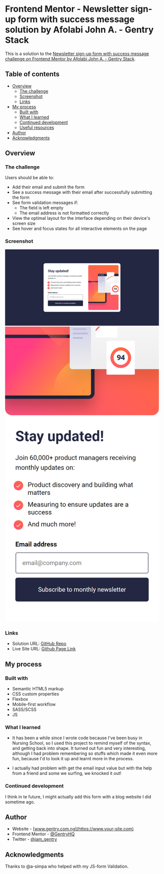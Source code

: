 # Frontend Mentor - Newsletter sign-up form with success message solution by Afolabi John A. - Gentry Stack

This is a solution to the [Newsletter sign-up form with success message challenge on Frontend Mentor by Afolabi John A. - Gentry Stack](https://www.frontendmentor.io/challenges/newsletter-signup-form-with-success-message-3FC1AZbNrv). 

## Table of contents

- [Overview](#overview)
  - [The challenge](#the-challenge)
  - [Screenshot](#screenshot)
  - [Links](#links)
- [My process](#my-process)
  - [Built with](#built-with)
  - [What I learned](#what-i-learned)
  - [Continued development](#continued-development)
  - [Useful resources](#useful-resources)
- [Author](#author)
- [Acknowledgments](#acknowledgments)



## Overview

### The challenge

Users should be able to:

- Add their email and submit the form
- See a success message with their email after successfully submitting the form
- See form validation messages if:
  - The field is left empty
  - The email address is not formatted correctly
- View the optimal layout for the interface depending on their device's screen size
- See hover and focus states for all interactive elements on the page

### Screenshot

![Desktop Version](./My_Output/Desktop_version_by_Gentry_Stack.png)
![Mobile Version](./My_Output/Mobile_version_by_Gentry_Stack.png)



### Links

- Solution URL: [GitHub Repo](https://your-solution-url.com)
- Live Site URL: [Github Page Link](https://your-live-site-url.com)

## My process

### Built with

- Semantic HTML5 markup
- CSS custom properties
- Flexbox
- Mobile-first workflow
- SASS/SCSS
- JS




### What I learned
- It has been a while since I wrote code because I've been busy in Nursing School, so I used this project to remind myself of the syntax, and getting back into shape. It turned out fun and very interesting, although I had problem remembering so stuffs which made it even more fun, because I'd to look it up and learnt more in the process.

- I actually had problem with get the email input value but with the help from a friend and some we surfing, we knocked it out!



### Continued development

I think in te future, I might actually add this form with a blog website I did sometime ago. 




## Author

- Website - [www.gentry.com.ng](https://www.your-site.com)
- Frontend Mentor - [@GentryHQ](https://www.frontendmentor.io/profile/gentryhq)
- Twitter - [@iam_gentry](https://www.twitter.com/iam_gentry)



## Acknowledgments

Thanks to @a-simpa who helped with my JS-form Validation.
